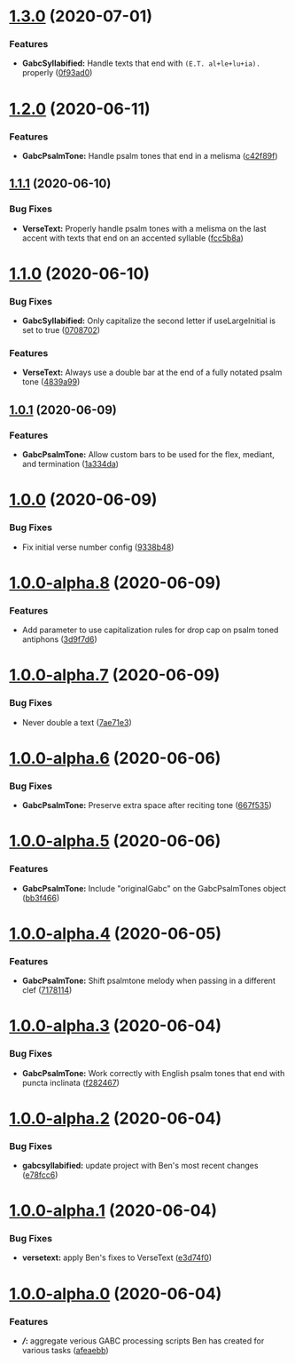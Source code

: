 # [1.3.0](https://gitlab.com/sourceandsummit/gabc-utils/compare/v1.2.0...v1.3.0) (2020-07-01)


### Features

* **GabcSyllabified:** Handle texts that end with `(E.T. al+le+lu+ia).` properly ([0f93ad0](https://gitlab.com/sourceandsummit/gabc-utils/commit/0f93ad02365b862c209d1039ba48e64df6d7ab31))



# [1.2.0](https://gitlab.com/sourceandsummit/gabc-utils/compare/v1.1.1...v1.2.0) (2020-06-11)


### Features

* **GabcPsalmTone:** Handle psalm tones that end in a melisma ([c42f89f](https://gitlab.com/sourceandsummit/gabc-utils/commit/c42f89fb3cd93fcc17c774a97391065aa42b55e4))



## [1.1.1](https://gitlab.com/sourceandsummit/gabc-utils/compare/v1.1.0...v1.1.1) (2020-06-10)


### Bug Fixes

* **VerseText:** Properly handle psalm tones with a melisma on the last accent with texts that end on an accented syllable ([fcc5b8a](https://gitlab.com/sourceandsummit/gabc-utils/commit/fcc5b8a66a873de70d9db9a40cbe20a7c3284297))



# [1.1.0](https://gitlab.com/sourceandsummit/gabc-utils/compare/v1.0.1...v1.1.0) (2020-06-10)


### Bug Fixes

* **GabcSyllabified:** Only capitalize the second letter if useLargeInitial is set to true ([0708702](https://gitlab.com/sourceandsummit/gabc-utils/commit/0708702e09941ede8504b33da46324b706eaaad0))


### Features

* **VerseText:** Always use a double bar at the end of a fully notated psalm tone ([4839a99](https://gitlab.com/sourceandsummit/gabc-utils/commit/4839a9903fd4fe58a7c747fc9e4c422228498ff2))



## [1.0.1](https://gitlab.com/sourceandsummit/gabc-utils/compare/v1.0.0...v1.0.1) (2020-06-09)


### Features

* **GabcPsalmTone:** Allow custom bars to be used for the flex, mediant, and termination ([1a334da](https://gitlab.com/sourceandsummit/gabc-utils/commit/1a334dad4125ec322c8aa2038c155ba8d6b6a753))



# [1.0.0](https://gitlab.com/sourceandsummit/gabc-utils/compare/v1.0.0-alpha.8...v1.0.0) (2020-06-09)


### Bug Fixes

* Fix initial verse number config ([9338b48](https://gitlab.com/sourceandsummit/gabc-utils/commit/9338b486cf337d195d4f77c685093c2ba5f81ba5))



# [1.0.0-alpha.8](https://gitlab.com/sourceandsummit/gabc-utils/compare/v1.0.0-alpha.7...v1.0.0-alpha.8) (2020-06-09)


### Features

* Add parameter to use capitalization rules for drop cap on psalm toned antiphons ([3d9f7d6](https://gitlab.com/sourceandsummit/gabc-utils/commit/3d9f7d67f03209e3780777ecdf1927feef5f59f3))



# [1.0.0-alpha.7](https://gitlab.com/sourceandsummit/gabc-utils/compare/v1.0.0-alpha.6...v1.0.0-alpha.7) (2020-06-09)


### Bug Fixes

* Never double a text ([7ae71e3](https://gitlab.com/sourceandsummit/gabc-utils/commit/7ae71e3d193bed6892630fb19716abe8bb21a909))



# [1.0.0-alpha.6](https://gitlab.com/sourceandsummit/gabc-utils/compare/v1.0.0-alpha.5...v1.0.0-alpha.6) (2020-06-06)


### Bug Fixes

* **GabcPsalmTone:** Preserve extra space after reciting tone ([667f535](https://gitlab.com/sourceandsummit/gabc-utils/commit/667f53562ce36a084cd64137fc0bdfa8e26c3741))



# [1.0.0-alpha.5](https://gitlab.com/sourceandsummit/gabc-utils/compare/v1.0.0-alpha.4...v1.0.0-alpha.5) (2020-06-06)


### Features

* **GabcPsalmTone:** Include "originalGabc" on the GabcPsalmTones object ([bb3f466](https://gitlab.com/sourceandsummit/gabc-utils/commit/bb3f46640df872d610b9ad22efaa29ab010757a3))



# [1.0.0-alpha.4](https://gitlab.com/sourceandsummit/gabc-utils/compare/v1.0.0-alpha.3...v1.0.0-alpha.4) (2020-06-05)


### Features

* **GabcPsalmTone:** Shift psalmtone melody when passing in a different clef ([7178114](https://gitlab.com/sourceandsummit/gabc-utils/commit/7178114e332f1f948cb301b21f4fe41b8ea914cb))



# [1.0.0-alpha.3](https://gitlab.com/sourceandsummit/gabc-utils/compare/v1.0.0-alpha.2...v1.0.0-alpha.3) (2020-06-04)


### Bug Fixes

* **GabcPsalmTone:** Work correctly with English psalm tones that end with puncta inclinata ([f282467](https://gitlab.com/sourceandsummit/gabc-utils/commit/f282467dedf66852f1e6096198b1bc304d9a5cdf))



# [1.0.0-alpha.2](https://gitlab.com/sourceandsummit/gabc-utils/compare/v1.0.0-alpha.1...v1.0.0-alpha.2) (2020-06-04)


### Bug Fixes

* **gabcsyllabified:** update project with Ben's most recent changes ([e78fcc6](https://gitlab.com/sourceandsummit/gabc-utils/commit/e78fcc660c20468b1c34d91edfa1274f1d6c36d9))



# [1.0.0-alpha.1](https://gitlab.com/sourceandsummit/gabc-utils/compare/v1.0.0-alpha.0...v1.0.0-alpha.1) (2020-06-04)


### Bug Fixes

* **versetext:** apply Ben's fixes to VerseText ([e3d74f0](https://gitlab.com/sourceandsummit/gabc-utils/commit/e3d74f02406d937a32c01185f1806d93b492ce58))



# [1.0.0-alpha.0](https://gitlab.com/sourceandsummit/gabc-utils/compare/afeaebb1f91a00ad5710be3ccb8198daecce2114...v1.0.0-alpha.0) (2020-06-04)


### Features

* ***/*:** aggregate verious GABC processing scripts Ben has created for various tasks ([afeaebb](https://gitlab.com/sourceandsummit/gabc-utils/commit/afeaebb1f91a00ad5710be3ccb8198daecce2114))



